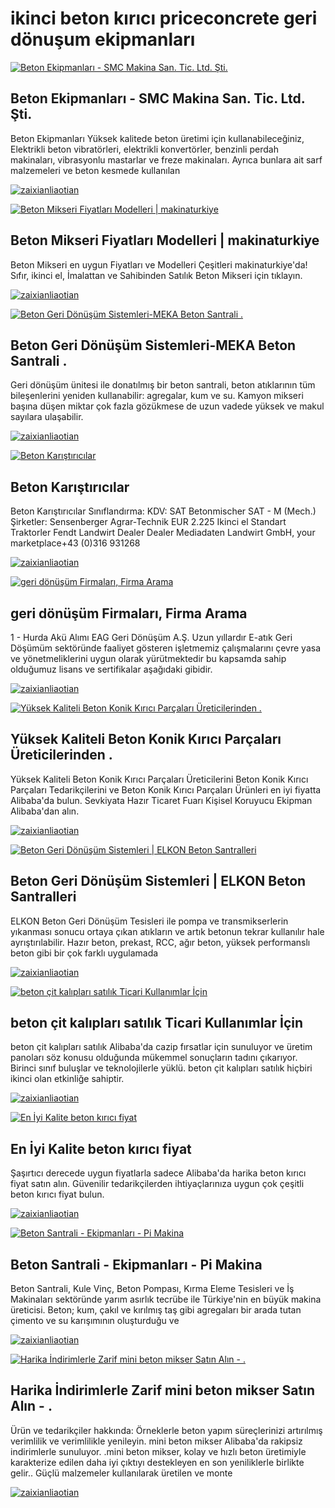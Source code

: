 # ikinci beton kırıcı priceconcrete geri dönuşum ekipmanları
<a href="https://mnn.zoosnet.net/LR/Chatpre.aspx?id=MNN94995150&p=https://topgrinding.com/" target="_blank">![Beton Ekipmanları - SMC Makina San. Tic. Ltd. Şti.](https://github.com/technlg/images/blob/main/25.jpg)</a>
## Beton Ekipmanları - SMC Makina San. Tic. Ltd. Şti.
Beton Ekipmanları Yüksek kalitede beton üretimi için kullanabileceğiniz, Elektrikli beton vibratörleri, elektrikli konvertörler, benzinli perdah makinaları, vibrasyonlu mastarlar ve freze makinaları. Ayrıca bunlara ait sarf malzemeleri ve beton kesmede kullanılan
<a href="https://mnn.zoosnet.net/LR/Chatpre.aspx?id=MNN94995150&p=https://topgrinding.com/" target="_blank"><img src="https://github.com/technlg/images/raw/main/chat11.jpg" alt="zaixianliaotian"/></a><a href="//whatsapp.shibangsoft.com/WhatsApp.php" ><img src="https://github.com/technlg/images/raw/main/chat11.png" alt=""></a>
<a href="https://mnn.zoosnet.net/LR/Chatpre.aspx?id=MNN94995150&p=https://topgrinding.com/" target="_blank">![Beton Mikseri Fiyatları Modelleri | makinaturkiye](https://github.com/technlg/images/blob/main/43.jpg)</a>
## Beton Mikseri Fiyatları Modelleri | makinaturkiye
Beton Mikseri en uygun Fiyatları ve Modelleri Çeşitleri makinaturkiye'da! Sıfır, ikinci el, İmalattan ve Sahibinden Satılık Beton Mikseri için tıklayın.
<a href="https://mnn.zoosnet.net/LR/Chatpre.aspx?id=MNN94995150&p=https://topgrinding.com/" target="_blank"><img src="https://github.com/technlg/images/raw/main/chat11.jpg" alt="zaixianliaotian"/></a><a href="//whatsapp.shibangsoft.com/WhatsApp.php" ><img src="https://github.com/technlg/images/raw/main/chat11.png" alt=""></a>
<a href="https://mnn.zoosnet.net/LR/Chatpre.aspx?id=MNN94995150&p=https://topgrinding.com/" target="_blank">![Beton Geri Dönüşüm Sistemleri-MEKA Beton Santrali .](https://github.com/technlg/images/blob/main/30.jpg)</a>
## Beton Geri Dönüşüm Sistemleri-MEKA Beton Santrali .
Geri dönüşüm ünitesi ile donatılmış bir beton santrali, beton atıklarının tüm bileşenlerini yeniden kullanabilir: agregalar, kum ve su. Kamyon mikseri başına düşen miktar çok fazla gözükmese de uzun vadede yüksek ve makul sayılara ulaşabilir.
<a href="https://mnn.zoosnet.net/LR/Chatpre.aspx?id=MNN94995150&p=https://topgrinding.com/" target="_blank"><img src="https://github.com/technlg/images/raw/main/chat11.jpg" alt="zaixianliaotian"/></a><a href="//whatsapp.shibangsoft.com/WhatsApp.php" ><img src="https://github.com/technlg/images/raw/main/chat11.png" alt=""></a>
<a href="https://mnn.zoosnet.net/LR/Chatpre.aspx?id=MNN94995150&p=https://topgrinding.com/" target="_blank">![Beton Karıştırıcılar](https://github.com/technlg/images/blob/main/12.jpg)</a>
## Beton Karıştırıcılar
Beton Karıştırıcılar Sınıflandırma: KDV: SAT Betonmischer SAT - M (Mech.) Şirketler: Sensenberger Agrar-Technik EUR 2.225  Ikinci el Standart Traktorler Fendt Landwirt Dealer Dealer Mediadaten Landwirt GmbH, your marketplace+43 (0)316 931268 
<a href="https://mnn.zoosnet.net/LR/Chatpre.aspx?id=MNN94995150&p=https://topgrinding.com/" target="_blank"><img src="https://github.com/technlg/images/raw/main/chat11.jpg" alt="zaixianliaotian"/></a><a href="//whatsapp.shibangsoft.com/WhatsApp.php" ><img src="https://github.com/technlg/images/raw/main/chat11.png" alt=""></a>
<a href="https://mnn.zoosnet.net/LR/Chatpre.aspx?id=MNN94995150&p=https://topgrinding.com/" target="_blank">![geri dönüşüm Firmaları, Firma Arama](https://github.com/technlg/images/blob/main/49.jpg)</a>
## geri dönüşüm Firmaları, Firma Arama
1 - Hurda Akü Alımı EAG Geri Dönüşüm A.Ş. Uzun yıllardır E-atık Geri Döşümüm sektöründe faaliyet gösteren işletmemiz çalışmalarını çevre yasa ve yönetmeliklerini uygun olarak yürütmektedir bu kapsamda sahip olduğumuz lisans ve sertifikalar aşağıdaki gibidir.
<a href="https://mnn.zoosnet.net/LR/Chatpre.aspx?id=MNN94995150&p=https://topgrinding.com/" target="_blank"><img src="https://github.com/technlg/images/raw/main/chat11.jpg" alt="zaixianliaotian"/></a><a href="//whatsapp.shibangsoft.com/WhatsApp.php" ><img src="https://github.com/technlg/images/raw/main/chat11.png" alt=""></a>
<a href="https://mnn.zoosnet.net/LR/Chatpre.aspx?id=MNN94995150&p=https://topgrinding.com/" target="_blank">![Yüksek Kaliteli Beton Konik Kırıcı Parçaları Üreticilerinden .](https://github.com/technlg/images/blob/main/12.jpg)</a>
## Yüksek Kaliteli Beton Konik Kırıcı Parçaları Üreticilerinden .
Yüksek Kaliteli Beton Konik Kırıcı Parçaları Üreticilerini Beton Konik Kırıcı Parçaları Tedarikçilerini ve Beton Konik Kırıcı Parçaları Ürünleri en iyi fiyatta Alibaba'da bulun. Sevkiyata Hazır Ticaret Fuarı Kişisel Koruyucu Ekipman Alibaba'dan alın.
<a href="https://mnn.zoosnet.net/LR/Chatpre.aspx?id=MNN94995150&p=https://topgrinding.com/" target="_blank"><img src="https://github.com/technlg/images/raw/main/chat11.jpg" alt="zaixianliaotian"/></a><a href="//whatsapp.shibangsoft.com/WhatsApp.php" ><img src="https://github.com/technlg/images/raw/main/chat11.png" alt=""></a>
<a href="https://mnn.zoosnet.net/LR/Chatpre.aspx?id=MNN94995150&p=https://topgrinding.com/" target="_blank">![Beton Geri Dönüşüm Sistemleri | ELKON Beton Santralleri](https://github.com/technlg/images/blob/main/6.jpg)</a>
## Beton Geri Dönüşüm Sistemleri | ELKON Beton Santralleri
ELKON Beton Geri Dönüşüm Tesisleri ile pompa ve transmikserlerin yıkanması sonucu ortaya çıkan atıkların ve artık betonun tekrar kullanılır hale ayrıştırılabilir.  Hazır beton, prekast, RCC, ağır beton, yüksek performanslı beton gibi bir çok farklı uygulamada 
<a href="https://mnn.zoosnet.net/LR/Chatpre.aspx?id=MNN94995150&p=https://topgrinding.com/" target="_blank"><img src="https://github.com/technlg/images/raw/main/chat11.jpg" alt="zaixianliaotian"/></a><a href="//whatsapp.shibangsoft.com/WhatsApp.php" ><img src="https://github.com/technlg/images/raw/main/chat11.png" alt=""></a>
<a href="https://mnn.zoosnet.net/LR/Chatpre.aspx?id=MNN94995150&p=https://topgrinding.com/" target="_blank">![beton çit kalıpları satılık Ticari Kullanımlar İçin](https://github.com/technlg/images/blob/main/63.jpg)</a>
## beton çit kalıpları satılık Ticari Kullanımlar İçin
beton çit kalıpları satılık Alibaba'da cazip fırsatlar için sunuluyor ve üretim panoları söz konusu olduğunda mükemmel sonuçların tadını çıkarıyor. Birinci sınıf buluşlar ve teknolojilerle yüklü. beton çit kalıpları satılık hiçbiri ikinci olan etkinliğe sahiptir.
<a href="https://mnn.zoosnet.net/LR/Chatpre.aspx?id=MNN94995150&p=https://topgrinding.com/" target="_blank"><img src="https://github.com/technlg/images/raw/main/chat11.jpg" alt="zaixianliaotian"/></a><a href="//whatsapp.shibangsoft.com/WhatsApp.php" ><img src="https://github.com/technlg/images/raw/main/chat11.png" alt=""></a>
<a href="https://mnn.zoosnet.net/LR/Chatpre.aspx?id=MNN94995150&p=https://topgrinding.com/" target="_blank">![En İyi Kalite beton kırıcı fiyat](https://github.com/technlg/images/blob/main/12.jpg)</a>
## En İyi Kalite beton kırıcı fiyat
Şaşırtıcı derecede uygun fiyatlarla sadece Alibaba'da harika beton kırıcı fiyat satın alın. Güvenilir tedarikçilerden ihtiyaçlarınıza uygun çok çeşitli beton kırıcı fiyat bulun.
<a href="https://mnn.zoosnet.net/LR/Chatpre.aspx?id=MNN94995150&p=https://topgrinding.com/" target="_blank"><img src="https://github.com/technlg/images/raw/main/chat11.jpg" alt="zaixianliaotian"/></a><a href="//whatsapp.shibangsoft.com/WhatsApp.php" ><img src="https://github.com/technlg/images/raw/main/chat11.png" alt=""></a>
<a href="https://mnn.zoosnet.net/LR/Chatpre.aspx?id=MNN94995150&p=https://topgrinding.com/" target="_blank">![Beton Santrali - Ekipmanları - Pi Makina](https://github.com/technlg/images/blob/main/24.jpg)</a>
## Beton Santrali - Ekipmanları - Pi Makina
Beton Santrali, Kule Vinç, Beton Pompası, Kırma Eleme Tesisleri ve İş Makinaları sektöründe yarım asırlık tecrübe ile Türkiye'nin en büyük makina üreticisi. Beton; kum, çakıl ve kırılmış taş gibi agregaları bir arada tutan çimento ve su karışımının oluşturduğu ve 
<a href="https://mnn.zoosnet.net/LR/Chatpre.aspx?id=MNN94995150&p=https://topgrinding.com/" target="_blank"><img src="https://github.com/technlg/images/raw/main/chat11.jpg" alt="zaixianliaotian"/></a><a href="//whatsapp.shibangsoft.com/WhatsApp.php" ><img src="https://github.com/technlg/images/raw/main/chat11.png" alt=""></a>
<a href="https://mnn.zoosnet.net/LR/Chatpre.aspx?id=MNN94995150&p=https://topgrinding.com/" target="_blank">![Harika İndirimlerle Zarif mini beton mikser Satın Alın - .](https://github.com/technlg/images/blob/main/21.jpg)</a>
## Harika İndirimlerle Zarif mini beton mikser Satın Alın - .
Ürün ve tedarikçiler hakkında: Örneklerle beton yapım süreçlerinizi artırılmış verimlilik ve verimlilikle yenileyin. mini beton mikser Alibaba'da rakipsiz indirimlerle sunuluyor. .mini beton mikser, kolay ve hızlı beton üretimiyle karakterize edilen daha iyi çıktıyı destekleyen en son yeniliklerle birlikte gelir.. Güçlü malzemeler kullanılarak üretilen ve monte 
<a href="https://mnn.zoosnet.net/LR/Chatpre.aspx?id=MNN94995150&p=https://topgrinding.com/" target="_blank"><img src="https://github.com/technlg/images/raw/main/chat11.jpg" alt="zaixianliaotian"/></a><a href="//whatsapp.shibangsoft.com/WhatsApp.php" ><img src="https://github.com/technlg/images/raw/main/chat11.png" alt=""></a>
